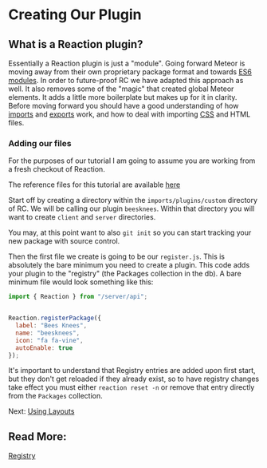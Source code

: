 # Creating Our Plugin

## What is a Reaction plugin?

Essentially a Reaction plugin is just a "module". Going forward Meteor is moving away from their own proprietary
package format and towards [ES6 modules](http://exploringjs.com/es6/ch_modules.html). In order to future-proof RC we have
adapted this approach as well. It also removes some of the "magic" that created global Meteor elements.
It adds a little more boilerplate but makes up for it in clarity. Before moving forward you should have a
good understanding of how [imports](https://developer.mozilla.org/en/docs/web/javascript/reference/statements/import) and
[exports](https://developer.mozilla.org/en/docs/web/javascript/reference/statements/export) work,
and how to deal with importing [CSS](https://guide.meteor.com/build-tool.html#css-importing) and HTML files.

### Adding our files

For the purposes of our tutorial I am going to assume you are working from a fresh checkout of Reaction.

The reference files for this tutorial are available [here](https://github.com/reactioncommerce/reaction-example-plugin)

Start off by creating a directory within the `imports/plugins/custom` directory of RC. We will be calling our plugin `beesknees`.
Within that directory you will want to create `client` and `server` directories.

You may, at this point want to also `git init` so you can start tracking your new package with source control.

Then the first file we create is going to be our `register.js`. This is absolutely the bare minimum you need to create
a plugin. This code adds your plugin to the "registry" (the Packages collection in the db). A bare minimum file would
look something like this:

```js
import { Reaction } from "/server/api";


Reaction.registerPackage({
  label: "Bees Knees",
  name: "beesknees",
  icon: "fa fa-vine",
  autoEnable: true
});
```

It's important to understand that Registry entries are added upon first start, but they don't get reloaded if they already
exist, so to have registry changes take effect you must either `reaction reset -n` or remove that entry directly from
the `Packages` collection.

Next: [Using Layouts](/developer/tutorial/plugin-layouts-3.md)

## Read More:

[Registry](/developer/packages/registry.md)
